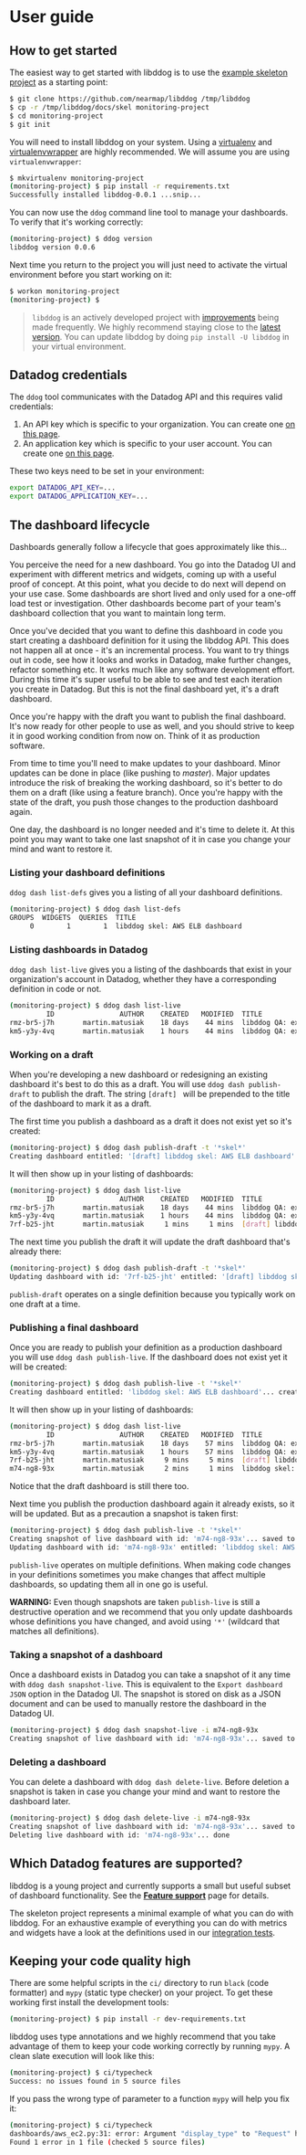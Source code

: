 # User guide



## How to get started

The easiest way to get started with libddog is to use the [example skeleton project](skel) as a starting point:

```bash
$ git clone https://github.com/nearmap/libddog /tmp/libddog
$ cp -r /tmp/libddog/docs/skel monitoring-project
$ cd monitoring-project
$ git init
```

You will need to install libddog on your system. Using a [virtualenv](https://virtualenv.pypa.io/en/latest/) and [virtualenvwrapper](https://virtualenvwrapper.readthedocs.io/en/latest/) are highly recommended. We will assume you are using `virtualenvwrapper`:

```bash
$ mkvirtualenv monitoring-project
(monitoring-project) $ pip install -r requirements.txt 
Successfully installed libddog-0.0.1 ...snip...
```

You can now use the `ddog` command line tool to manage your dashboards. To verify that it's working correctly:

```bash
(monitoring-project) $ ddog version
libddog version 0.0.6
```

Next time you return to the project you will just need to activate the virtual environment before you start working on it:

```bash
$ workon monitoring-project
(monitoring-project) $
```

> `libddog` is an actively developed project with [improvements](../CHANGELOG.md) being made frequently. We highly recommend staying close to the [latest version](https://pypi.org/project/libddog/#history). You can update libddog by doing `pip install -U libddog` in your virtual environment.



## Datadog credentials

The `ddog` tool communicates with the Datadog API and this requires valid credentials:
1) An API key which is specific to your organization. You can create one [on this page](https://app.datadoghq.com/account/settings#api).
2) An application key which is specific to your user account. You can create one [on this page](https://app.datadoghq.com/access/application-keys).

These two keys need to be set in your environment:

```bash
export DATADOG_API_KEY=...
export DATADOG_APPLICATION_KEY=...
```



## The dashboard lifecycle

Dashboards generally follow a lifecycle that goes approximately like this...

You perceive the need for a new dashboard. You go into the Datadog UI and experiment with different metrics and widgets, coming up with a useful proof of concept. At this point, what you decide to do next will depend on your use case. Some dashboards are short lived and only used for a one-off load test or investigation. Other dashboards become part of your team's dashboard collection that you want to maintain long term.

Once you've decided that you want to define this dashboard in code you start creating a dashboard definition for it using the libddog API. This does not happen all at once - it's an incremental process. You want to try things out in code, see how it looks and works in Datadog, make further changes, refactor something etc. It works much like any software development effort. During this time it's super useful to be able to see and test each iteration you create in Datadog. But this is not the final dashboard yet, it's a draft dashboard.

Once you're happy with the draft you want to publish the final dashboard. It's now ready for other people to use as well, and you should strive to keep it in good working condition from now on. Think of it as production software.

From time to time you'll need to make updates to your dashboard. Minor updates can be done in place (like pushing to *master*). Major updates introduce the risk of breaking the working dashboard, so it's better to do them on a draft (like using a feature branch). Once you're happy with the state of the draft, you push those changes to the production dashboard again.

One day, the dashboard is no longer needed and it's time to delete it. At this point you may want to take one last snapshot of it in case you change your mind and want to restore it.


### Listing your dashboard definitions

`ddog dash list-defs` gives you a listing of all your dashboard definitions.

```bash
(monitoring-project) $ ddog dash list-defs
GROUPS  WIDGETS  QUERIES  TITLE
     0        1        1  libddog skel: AWS ELB dashboard
```


### Listing dashboards in Datadog

`ddog dash list-live` gives you a listing of the dashboards that exist in your organization's account in Datadog, whether they have a corresponding definition in code or not.

```bash
(monitoring-project) $ ddog dash list-live
         ID                AUTHOR    CREATED   MODIFIED  TITLE
rmz-br5-j7h       martin.matusiak    18 days    44 mins  libddog QA: exercise metrics queries
km5-y3y-4vq       martin.matusiak    1 hours    44 mins  libddog QA: exercise widgets
```


### Working on a draft

When you're developing a new dashboard or redesigning an existing dashboard it's best to do this as a draft. You will use `ddog dash publish-draft` to publish the draft. The string `[draft] ` will be prepended to the title of the dashboard to mark it as a draft.

The first time you publish a dashboard as a draft it does not exist yet so it's created:

```bash
(monitoring-project) $ ddog dash publish-draft -t '*skel*'
Creating dashboard entitled: '[draft] libddog skel: AWS ELB dashboard'... created with id: '7rf-b25-jht'
```

It will then show up in your listing of dashboards:

```bash
(monitoring-project) $ ddog dash list-live
         ID                AUTHOR    CREATED   MODIFIED  TITLE
rmz-br5-j7h       martin.matusiak    18 days    44 mins  libddog QA: exercise metrics queries
km5-y3y-4vq       martin.matusiak    1 hours    44 mins  libddog QA: exercise widgets
7rf-b25-jht       martin.matusiak     1 mins     1 mins  [draft] libddog skel: AWS ELB dashboard
```

The next time you publish the draft it will update the draft dashboard that's already there:

```bash
(monitoring-project) $ ddog dash publish-draft -t '*skel*'
Updating dashboard with id: '7rf-b25-jht' entitled: '[draft] libddog skel: AWS ELB dashboard'... done
```

`publish-draft` operates on a single definition because you typically work on one draft at a time.


### Publishing a final dashboard

Once you are ready to publish your definition as a production dashboard you will use `ddog dash publish-live`. If the dashboard does not exist yet it will be created:

```bash
(monitoring-project) $ ddog dash publish-live -t '*skel*'
Creating dashboard entitled: 'libddog skel: AWS ELB dashboard'... created with id: 'm74-ng8-93x'
```

It will then show up in your listing of dashboards:

```bash
(monitoring-project) $ ddog dash list-live
         ID                AUTHOR    CREATED   MODIFIED  TITLE
rmz-br5-j7h       martin.matusiak    18 days    57 mins  libddog QA: exercise metrics queries
km5-y3y-4vq       martin.matusiak    1 hours    57 mins  libddog QA: exercise widgets
7rf-b25-jht       martin.matusiak     9 mins     5 mins  [draft] libddog skel: AWS ELB dashboard
m74-ng8-93x       martin.matusiak     2 mins     1 mins  libddog skel: AWS ELB dashboard
```

Notice that the draft dashboard is still there too.

Next time you publish the production dashboard again it already exists, so it will be updated. But as a precaution a snapshot is taken first:

```bash
(monitoring-project) $ ddog dash publish-live -t '*skel*'
Creating snapshot of live dashboard with id: 'm74-ng8-93x'... saved to: /home/username/src/monitoring-project/_snapshots/m74-ng8-93x--libddog_skel__AWS_ELB_dashboard--2021-08-31T00:36:52Z.json
Updating dashboard with id: 'm74-ng8-93x' entitled: 'libddog skel: AWS ELB dashboard'... done
```

`publish-live` operates on multiple definitions. When making code changes in your definitions sometimes you make changes that affect multiple dashboards, so updating them all in one go is useful.

**WARNING:** Even though snapshots are taken `publish-live` is still a destructive operation and we recommend that you only update dashboards whose definitions you have changed, and avoid using `'*'` (wildcard that matches all definitions).


### Taking a snapshot of a dashboard

Once a dashboard exists in Datadog you can take a snapshot of it any time with `ddog dash snapshot-live`. This is equivalent to the `Export dashboard JSON` option in the Datadog UI. The snapshot is stored on disk as a JSON document and can be used to manually restore the dashboard in the Datadog UI.

```bash
(monitoring-project) $ ddog dash snapshot-live -i m74-ng8-93x
Creating snapshot of live dashboard with id: 'm74-ng8-93x'... saved to: /home/username/src/monitoring-project/_snapshots/m74-ng8-93x--libddog_skel__AWS_ELB_dashboard--2021-08-31T00:42:23Z.json
```


### Deleting a dashboard

You can delete a dashboard with `ddog dash delete-live`. Before deletion a snapshot is taken in case you change your mind and want to restore the dashboard later.

```bash
(monitoring-project) $ ddog dash delete-live -i m74-ng8-93x
Creating snapshot of live dashboard with id: 'm74-ng8-93x'... saved to: /home/username/src/monitoring-project/_snapshots/m74-ng8-93x--libddog_skel__AWS_ELB_dashboard--2021-08-31T00:46:47Z.json
Deleting live dashboard with id: 'm74-ng8-93x'... done
```



## Which Datadog features are supported?

libddog is a young project and currently supports a small but useful subset of dashboard functionality. See the **[Feature support](FEATURE_SUPPORT.md)** page for details.

The skeleton project represents a minimal example of what you can do with libddog. For an exhaustive example of everything you can do with metrics and widgets have a look at the definitions used in our [integration tests](../testdata).



## Keeping your code quality high

There are some helpful scripts in the `ci/` directory to run `black` (code formatter) and `mypy` (static type checker) on your project. To get these working first install the development tools:

```bash
(monitoring-project) $ pip install -r dev-requirements.txt 
```

libddog uses type annotations and we highly recommend that you take advantage of them to keep your code working correctly by running `mypy`. A clean slate execution will look like this:

```bash
(monitoring-project) $ ci/typecheck 
Success: no issues found in 5 source files
```

If you pass the wrong type of parameter to a function `mypy` will help you fix it:

```bash
(monitoring-project) $ ci/typecheck 
dashboards/aws_ec2.py:31: error: Argument "display_type" to "Request" has incompatible type "LineWidth"; expected "DisplayType"
Found 1 error in 1 file (checked 5 source files)
```
